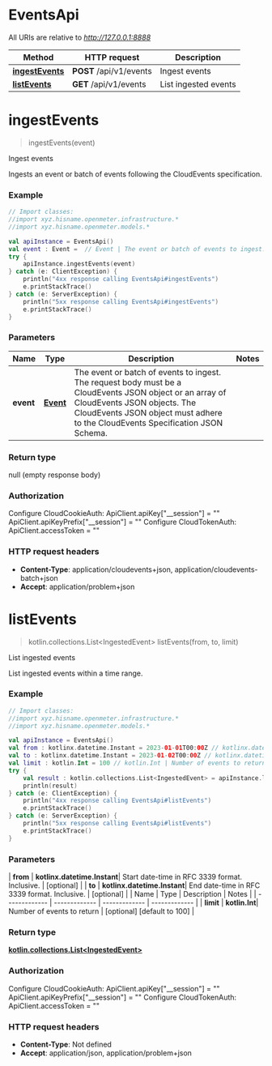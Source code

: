 # EventsApi

All URIs are relative to *http://127.0.0.1:8888*

| Method | HTTP request | Description |
| ------------- | ------------- | ------------- |
| [**ingestEvents**](EventsApi.md#ingestEvents) | **POST** /api/v1/events | Ingest events |
| [**listEvents**](EventsApi.md#listEvents) | **GET** /api/v1/events | List ingested events |


<a id="ingestEvents"></a>
# **ingestEvents**
> ingestEvents(event)

Ingest events

Ingests an event or batch of events following the CloudEvents specification. 

### Example
```kotlin
// Import classes:
//import xyz.hisname.openmeter.infrastructure.*
//import xyz.hisname.openmeter.models.*

val apiInstance = EventsApi()
val event : Event =  // Event | The event or batch of events to ingest. The request body must be a CloudEvents JSON object or an array of CloudEvents JSON objects. The CloudEvents JSON object must adhere to the CloudEvents Specification JSON Schema. 
try {
    apiInstance.ingestEvents(event)
} catch (e: ClientException) {
    println("4xx response calling EventsApi#ingestEvents")
    e.printStackTrace()
} catch (e: ServerException) {
    println("5xx response calling EventsApi#ingestEvents")
    e.printStackTrace()
}
```

### Parameters
| Name | Type | Description  | Notes |
| ------------- | ------------- | ------------- | ------------- |
| **event** | [**Event**](Event.md)| The event or batch of events to ingest. The request body must be a CloudEvents JSON object or an array of CloudEvents JSON objects. The CloudEvents JSON object must adhere to the CloudEvents Specification JSON Schema.  | |

### Return type

null (empty response body)

### Authorization


Configure CloudCookieAuth:
    ApiClient.apiKey["__session"] = ""
    ApiClient.apiKeyPrefix["__session"] = ""
Configure CloudTokenAuth:
    ApiClient.accessToken = ""

### HTTP request headers

 - **Content-Type**: application/cloudevents+json, application/cloudevents-batch+json
 - **Accept**: application/problem+json

<a id="listEvents"></a>
# **listEvents**
> kotlin.collections.List&lt;IngestedEvent&gt; listEvents(from, to, limit)

List ingested events

List ingested events within a time range. 

### Example
```kotlin
// Import classes:
//import xyz.hisname.openmeter.infrastructure.*
//import xyz.hisname.openmeter.models.*

val apiInstance = EventsApi()
val from : kotlinx.datetime.Instant = 2023-01-01T00:00Z // kotlinx.datetime.Instant | Start date-time in RFC 3339 format. Inclusive. 
val to : kotlinx.datetime.Instant = 2023-01-02T00:00Z // kotlinx.datetime.Instant | End date-time in RFC 3339 format. Inclusive. 
val limit : kotlin.Int = 100 // kotlin.Int | Number of events to return
try {
    val result : kotlin.collections.List<IngestedEvent> = apiInstance.listEvents(from, to, limit)
    println(result)
} catch (e: ClientException) {
    println("4xx response calling EventsApi#listEvents")
    e.printStackTrace()
} catch (e: ServerException) {
    println("5xx response calling EventsApi#listEvents")
    e.printStackTrace()
}
```

### Parameters
| **from** | **kotlinx.datetime.Instant**| Start date-time in RFC 3339 format. Inclusive.  | [optional] |
| **to** | **kotlinx.datetime.Instant**| End date-time in RFC 3339 format. Inclusive.  | [optional] |
| Name | Type | Description  | Notes |
| ------------- | ------------- | ------------- | ------------- |
| **limit** | **kotlin.Int**| Number of events to return | [optional] [default to 100] |

### Return type

[**kotlin.collections.List&lt;IngestedEvent&gt;**](IngestedEvent.md)

### Authorization


Configure CloudCookieAuth:
    ApiClient.apiKey["__session"] = ""
    ApiClient.apiKeyPrefix["__session"] = ""
Configure CloudTokenAuth:
    ApiClient.accessToken = ""

### HTTP request headers

 - **Content-Type**: Not defined
 - **Accept**: application/json, application/problem+json

